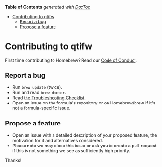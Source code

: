 <!-- START doctoc generated TOC please keep comment here to allow auto update -->
<!-- DON'T EDIT THIS SECTION, INSTEAD RE-RUN doctoc TO UPDATE -->
**Table of Contents**  *generated with [DocToc](https://github.com/thlorenz/doctoc)*

- [Contributing to qtifw](#contributing-to-qtifw)
  - [Report a bug](#report-a-bug)
  - [Propose a feature](#propose-a-feature)

<!-- END doctoc generated TOC please keep comment here to allow auto update -->

# Contributing to qtifw

First time contributing to Homebrew? Read our [Code of Conduct](https://github.com/jmuelbert/homebrew-qtifw/blob/master/CODE_OF_CONDUCT.md#code-of-conduct).

## Report a bug

- Run `brew update` (twice).
- Run and read `brew doctor`.
- Read [the Troubleshooting Checklist](https://docs.brew.sh/Troubleshooting.html).
- Open an issue on the formula's repository or on Homebrew/brew if it's not a formula-specific issue.

## Propose a feature

- Open an issue with a detailed description of your proposed feature, the motivation for it and alternatives considered.
- Please note we may close this issue or ask you to create a pull-request if this is not something we see as sufficiently high priority.

Thanks!
